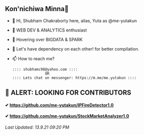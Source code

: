 ## Kon'nichiwa Minna👋
- 👋 Hi, Shubham Chakraborty here, alias, Yuta as @me-yutakun
- 👀 WEB DEV & ANALYTICS enthusiast
- 🌱 Hovering over BIGDATA & SPARK
- 💞️ Let's have dependency on each other! for better compilation.
- 📫 How to reach me?

      :::: shubhamc98@yahoo.com ::::
                     OR                  
      :::: Lets chat on messenger: https://m.me/me.yutakun ::::
## 🚨 ALERT: LOOKING FOR CONTRIBUTORS 
#### ✔ https://github.com/me-yutakun/IPFireDetector1.0
#### ✔ https://github.com/me-yutakun/StockMarketAnalyzer1.0
###### Last Updated: 13.9.21 09:20 PM
<!---
me-yutakun/me-yutakun is a ✨ special ✨ repository because its `README.md` (this file) appears on your GitHub profile.
You can click the Preview link to take a look at your changes.
--->

